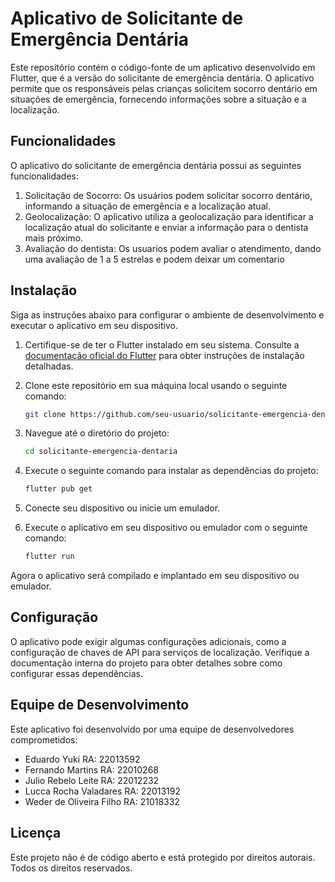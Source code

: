 # Aplicativo de Solicitante de Emergência Dentária


Este repositório contém o código-fonte de um aplicativo desenvolvido em Flutter, que é a versão do solicitante de emergência dentária. O aplicativo permite que os responsáveis pelas crianças solicitem socorro dentário em situações de emergência, fornecendo informações sobre a situação e a localização.

## Funcionalidades

O aplicativo do solicitante de emergência dentária possui as seguintes funcionalidades:


1. Solicitação de Socorro: Os usuários podem solicitar socorro dentário, informando a situação de emergência e a localização atual.
2. Geolocalização: O aplicativo utiliza a geolocalização para identificar a localização atual do solicitante e enviar a informação para o dentista mais próximo.
3. Avaliação do dentista: Os usuarios podem avaliar o atendimento, dando uma avaliação de 1 a 5 estrelas e podem deixar um comentario

## Instalação

Siga as instruções abaixo para configurar o ambiente de desenvolvimento e executar o aplicativo em seu dispositivo.

1. Certifique-se de ter o Flutter instalado em seu sistema. Consulte a [documentação oficial do Flutter](https://flutter.dev/docs/get-started/install) para obter instruções de instalação detalhadas.

2. Clone este repositório em sua máquina local usando o seguinte comando:

   ```bash
   git clone https://github.com/seu-usuario/solicitante-emergencia-dentaria.git
   ```

3. Navegue até o diretório do projeto:

   ```bash
   cd solicitante-emergencia-dentaria
   ```

4. Execute o seguinte comando para instalar as dependências do projeto:

   ```bash
   flutter pub get
   ```

5. Conecte seu dispositivo ou inicie um emulador.

6. Execute o aplicativo em seu dispositivo ou emulador com o seguinte comando:

   ```bash
   flutter run
   ```

Agora o aplicativo será compilado e implantado em seu dispositivo ou emulador.

## Configuração

O aplicativo pode exigir algumas configurações adicionais, como a configuração de chaves de API para serviços de localização. Verifique a documentação interna do projeto para obter detalhes sobre como configurar essas dependências.

## Equipe de Desenvolvimento

Este aplicativo foi desenvolvido por uma equipe de desenvolvedores comprometidos:

- Eduardo Yuki RA: 22013592
- Fernando Martins RA: 22010268
- Julio Rebelo Leite RA: 22012232
- Lucca Rocha Valadares RA: 22013192
- Weder de Oliveira Filho RA: 21018332

## Licença

Este projeto não é de código aberto e está protegido por direitos autorais. Todos os direitos reservados.
